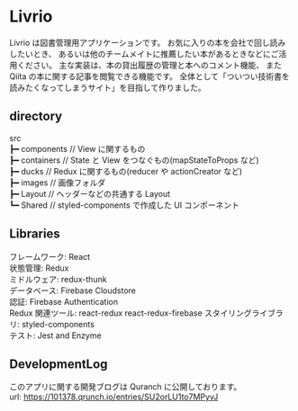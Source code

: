 # Livrio

Livrio は図書管理用アプリケーションです。
お気に入りの本を会社で回し読みしたいとき、
あるいは他のチームメイトに推薦したい本があるときなどにご活用ください。
主な実装は、本の貸出履歴の管理と本へのコメント機能、
また Qiita の本に関する記事を閲覧できる機能です。
全体として「ついつい技術書を読みたくなってしまうサイト」を目指して作りました。

## directory

src  
┣━ components // View に関するもの  
┣━ containers // State と View をつなぐもの(mapStateToProps など)  
┣━ ducks // Redux に関するもの(reducer や actionCreator など)  
┣━ images // 画像フォルダ  
┣━ Layout // ヘッダーなどの共通する Layout  
┗━ Shared // styled-components で作成した UI コンポーネント

## Libraries

フレームワーク: React  
状態管理: Redux  
ミドルウェア: redux-thunk  
データベース: Firebase Cloudstore  
認証: Firebase Authentication  
Redux 関連ツール: react-redux react-redux-firebase
スタイリングライブラリ: styled-components  
テスト: Jest and Enzyme

## DevelopmentLog

このアプリに関する開発ブログは Quranch に公開しております。  
url: <https://101378.qrunch.io/entries/SU2orLU1to7MPyvJ>
